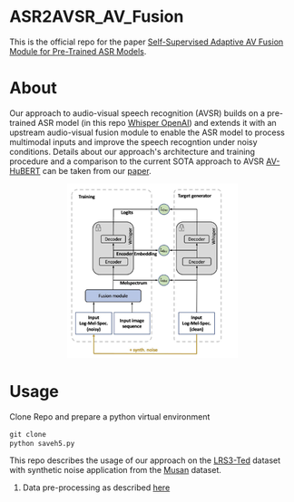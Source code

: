 # ASR2AVSR_AV_Fusion

This is the official repo for the paper [Self-Supervised Adaptive AV Fusion Module for Pre-Trained ASR Models](https://arxiv.org/abs/2312.13873).

# About
Our approach to audio-visual speech recognition (AVSR) builds on a pre-trained ASR model (in this repo [Whisper OpenAI](https://github.com/openai/whisper)) and extends it with an upstream audio-visual fusion module to enable the ASR model to process multimodal inputs and improve the speech recogntion under noisy conditions. Details about our approach's architecture and training procedure and a comparison to the current SOTA approach to AVSR [AV-HuBERT](https://github.com/facebookresearch/av_hubert) can be taken from our [paper](https://arxiv.org/abs/2312.13873).

<p align="center">
    <img src="/imgs/Overview.jpg" alt="Bildbeschreibung" style="width: 300px;"/>
</p>

# Usage

Clone Repo and prepare a python virtual environment
```shell
git clone 
python saveh5.py
```

This repo describes the usage of our approach on the [LRS3-Ted](https://www.robots.ox.ac.uk/~vgg/data/lip_reading/) dataset with synthetic noise application from the [Musan](http://www.openslr.org/17/) dataset.

1. Data pre-processing as described [here](./preparation/)






